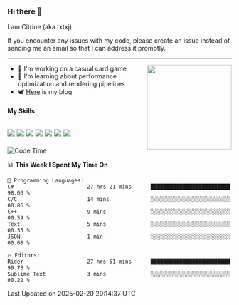 ### Hi there 👋

I am Citrine (aka txtxj).

If you encounter any issues with my code, please create an issue instead of sending me an email so that I can address it promptly.

---

<img align="right" height="190" src="http://github-profile-summary-cards.vercel.app/api/cards/stats?username=txtxj&theme=vue">

- 🌱 I'm working on a casual card game
- 📖 I'm learning about performance optimization and rendering pipelines
- 🕊️ [Here](https://txtxj.top) is my blog

#### My Skills

![](https://img.shields.io/badge/Unity-000000?logo=unity&logoColor=fff)
![](https://img.shields.io/badge/C%23-239120?logo=csharp&logoColor=fff)
![](https://img.shields.io/badge/Python-3e74a2?logo=python&logoColor=fff)
![](https://img.shields.io/badge/C++-65318e?logo=cplusplus&logoColor=fff)
![](https://img.shields.io/badge/Vue-4FC08D?logo=vuedotjs&logoColor=fff)
![](https://img.shields.io/badge/Blender-f5792a?logo=blender&logoColor=fff)
![](https://img.shields.io/badge/MS%20SQL-cc2927?logo=microsoftsqlserver&logoColor=fff)
---

<!--START_SECTION:waka-->
![Code Time](http://img.shields.io/badge/Code%20Time-2%2C523%20hrs%2022%20mins-blue)

📊 **This Week I Spent My Time On** 

```text
💬 Programming Languages: 
C#                       27 hrs 21 mins      █████████████████████████   98.03 % 
C/C                      14 mins             ░░░░░░░░░░░░░░░░░░░░░░░░░   00.86 % 
C++                      9 mins              ░░░░░░░░░░░░░░░░░░░░░░░░░   00.59 % 
Text                     5 mins              ░░░░░░░░░░░░░░░░░░░░░░░░░   00.35 % 
JSON                     1 min               ░░░░░░░░░░░░░░░░░░░░░░░░░   00.08 % 

🔥 Editors: 
Rider                    27 hrs 51 mins      █████████████████████████   99.78 % 
Sublime Text             3 mins              ░░░░░░░░░░░░░░░░░░░░░░░░░   00.22 % 
```


 Last Updated on 2025-02-20 20:14:37 UTC
<!--END_SECTION:waka-->
